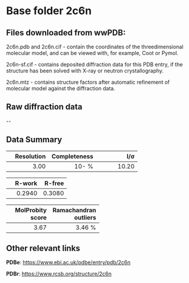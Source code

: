 # Base folder 2c6n

## Files downloaded from wwPDB:

2c6n.pdb and 2c6n.cif - contain the coordinates of the threedimensional molecular model, and can be viewed with, for example, Coot or Pymol.

2c6n-sf.cif - contains deposited diffraction data for this PDB entry, if the structure has been solved with X-ray or neutron crystallography.

2c6n.mtz - contains structure factors after automatic refinement of molecular model against the diffraction data.

## Raw diffraction data

--<br> 

## Data Summary
|   | Resolution | Completeness| I/$\boldsymbol{\sigma}$ |
|---|-------------:|----------------:|--------------:|
|   |3.00|  10- %|<img width=50/>10.20|

|   | **R-work**| **R-free**   
|---|-------------:|----------------:|           
||0.2940|0.3080|

|   |**MolProbity<br>score**| **Ramachandran<br>outliers** 
|---|-------------:|----------------:|
||3.67|3.46 %|

## Other relevant links 
**PDBe**:  https://www.ebi.ac.uk/pdbe/entry/pdb/2c6n
 
**PDBr**: https://www.rcsb.org/structure/2c6n 

